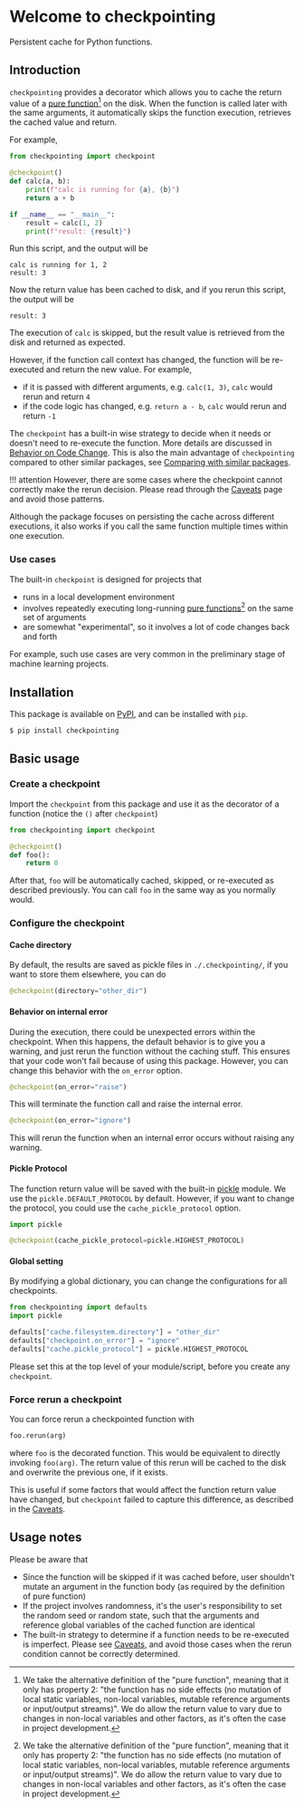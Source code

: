 # Welcome to checkpointing

Persistent cache for Python functions.

## Introduction

`checkpointing` provides a decorator which allows you to cache the return value of a [pure function](https://en.wikipedia.org/wiki/Pure_function#Compiler_optimizations)[^1] on the disk.
When the function is called later with the same arguments, it automatically skips the function execution,
retrieves the cached value and return.

For example,

```python
from checkpointing import checkpoint

@checkpoint()
def calc(a, b):
    print(f"calc is running for {a}, {b}")
    return a + b

if __name__ == "__main__":
    result = calc(1, 2)
    print(f"result: {result}")
```

Run this script, and the output will be

```text
calc is running for 1, 2
result: 3
```

Now the return value has been cached to disk, and if you rerun this script, the output will be

```text
result: 3
```

The execution of `calc` is skipped, but the result value is retrieved from the disk and returned as expected.

However, if the function call context has changed, the function will be re-executed and return the new value.
For example,

- if it is passed with different arguments, e.g. `calc(1, 3)`, `calc` would rerun and return `4`
- if the code logic has changed, e.g. `return a - b`, `calc` would rerun and return `-1`

The `checkpoint` has a built-in wise strategy to decide when it needs or doesn't need to re-execute the function.
More details are discussed in [Behavior on Code Change](behavior.md).
This is also the main advantage of `checkpointing` compared to other similar packages,
see [Comparing with similar packages](comparison.md).

!!! attention
    However, there are some cases where the checkpoint cannot correctly make the rerun decision.
    Please read through the [Caveats](caveats.md) page and avoid those patterns.

Although the package focuses on persisting the cache across different executions,
it also works if you call the same function multiple times within one execution.


### Use cases

The built-in `checkpoint` is designed for projects that

- runs in a local development environment
- involves repeatedly executing long-running
[pure functions](https://en.wikipedia.org/wiki/Pure_function#Compiler_optimizations)[^1]
on the same set of arguments
- are somewhat "experimental", so it involves a lot of code changes back and forth

For example, such use cases are very common in the preliminary stage of machine learning projects.


## Installation

This package is available on [PyPI](https://pypi.org/project/checkpointing/), and can be installed with `pip`.

```shell
$ pip install checkpointing
```

## Basic usage

### Create a checkpoint

Import the `checkpoint` from this package and use it as the decorator of a function
(notice the `()` after `checkpoint`)

```python
from checkpointing import checkpoint

@checkpoint()
def foo():
    return 0
```

After that, `foo` will be automatically cached, skipped,
or re-executed as described previously.
You can call `foo` in the same way as you normally would.

### Configure the checkpoint

#### Cache directory

By default, the results are saved as pickle files in `./.checkpointing/`,
if you want to store them elsewhere, you can do

```python
@checkpoint(directory="other_dir")
```

#### Behavior on internal error

During the execution, there could be unexpected errors within the checkpoint.
When this happens, the default behavior is to give you a warning,
and just rerun the function without the caching stuff.
This ensures that your code won't fail because of using this package.
However, you can change this behavior with the `on_error` option.

```python
@checkpoint(on_error="raise")
```

This will terminate the function call and raise the internal error.

```python
@checkpoint(on_error="ignore")
```

This will rerun the function when an internal error occurs without raising any warning.


#### Pickle Protocol

The function return value will be saved with the built-in [pickle](https://docs.python.org/3/library/pickle.html) module.
We use the `pickle.DEFAULT_PROTOCOL` by default. 
However, if you want to change the protocol, you could use the `cache_pickle_protocol` option.

```python
import pickle

@checkpoint(cache_pickle_protocol=pickle.HIGHEST_PROTOCOL)
```

#### Global setting

By modifying a global dictionary, you can change the configurations for all checkpoints.

```python
from checkpointing import defaults
import pickle

defaults["cache.filesystem.directory"] = "other_dir"
defaults["checkpoint.on_error"] = "ignore"
defaults["cache.pickle_protocol"] = pickle.HIGHEST_PROTOCOL
```

Please set this at the top level of your module/script, before you create any `checkpoint`.


### Force rerun a checkpoint

You can force rerun a checkpointed function with

```python
foo.rerun(arg)
```

where `foo` is the decorated function.
This would be equivalent to directly invoking `foo(arg)`.
The return value of this rerun will be cached to the disk and overwrite the previous one, if it exists.

This is useful if some factors that would affect the function return value have changed,
but `checkpoint` failed to capture this difference, as described in the [Caveats](caveats.md).

## Usage notes

Please be aware that

- Since the function will be skipped if it was cached before, user shouldn't mutate an argument in the function body
  (as required by the definition of pure function)
- If the project involves randomness, it's the user's responsibility to set the random seed or random state,
  such that the arguments and reference global variables of the cached function are identical
- The built-in strategy to determine if a function needs to be re-executed is imperfect.
  Please see [Caveats](caveats.md),
  and avoid those cases when the rerun condition cannot be correctly determined.



[^1]: We take the alternative definition of the "pure function", meaning that it only has property 2:
"the function has no side effects (no mutation of local static variables, non-local variables,
mutable reference arguments or input/output streams)".
We do allow the return value to vary due to changes in non-local variables and other factors,
as it's often the case in project development.
